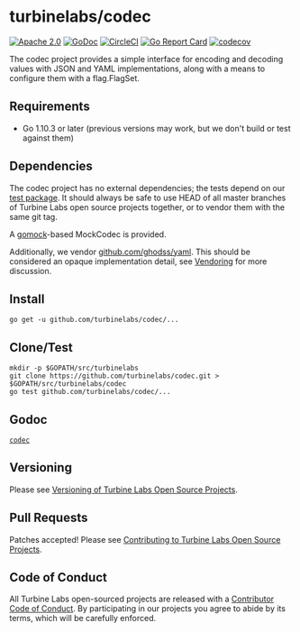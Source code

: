 
[//]: # ( Copyright 2018 Turbine Labs, Inc.                                   )
[//]: # ( you may not use this file except in compliance with the License.    )
[//]: # ( You may obtain a copy of the License at                             )
[//]: # (                                                                     )
[//]: # (     http://www.apache.org/licenses/LICENSE-2.0                      )
[//]: # (                                                                     )
[//]: # ( Unless required by applicable law or agreed to in writing, software )
[//]: # ( distributed under the License is distributed on an "AS IS" BASIS,   )
[//]: # ( WITHOUT WARRANTIES OR CONDITIONS OF ANY KIND, either express or     )
[//]: # ( implied. See the License for the specific language governing        )
[//]: # ( permissions and limitations under the License.                      )

# turbinelabs/codec

[![Apache 2.0](https://img.shields.io/badge/license-apache%202.0-blue.svg)](LICENSE)
[![GoDoc](https://godoc.org/github.com/turbinelabs/codec?status.svg)](https://godoc.org/github.com/turbinelabs/codec)
[![CircleCI](https://circleci.com/gh/turbinelabs/codec.svg?style=shield)](https://circleci.com/gh/turbinelabs/codec)
[![Go Report Card](https://goreportcard.com/badge/github.com/turbinelabs/codec)](https://goreportcard.com/report/github.com/turbinelabs/codec)
[![codecov](https://codecov.io/gh/turbinelabs/codec/branch/master/graph/badge.svg)](https://codecov.io/gh/turbinelabs/codec)

The codec project provides a simple interface for encoding and decoding values
with JSON and YAML implementations, along with a means to configure them
with a flag.FlagSet.

## Requirements

- Go 1.10.3 or later (previous versions may work, but we don't build or test against them)

## Dependencies

The codec project has no external dependencies; the tests depend on our
[test package](https://github.com/turbinelabs/test).
It should always be safe to use HEAD of all master branches of Turbine Labs
open source projects together, or to vendor them with the same git tag.

A [gomock](https://github.com/golang/mock)-based MockCodec is provided.

Additionally, we vendor
[github.com/ghodss/yaml](https://github.com/ghodss/yaml). This should be
considered an opaque implementation detail, see
[Vendoring](http://github.com/turbinelabs/developer/blob/master/README.md#vendoring)
for more discussion.

## Install

```
go get -u github.com/turbinelabs/codec/...
```

## Clone/Test

```
mkdir -p $GOPATH/src/turbinelabs
git clone https://github.com/turbinelabs/codec.git > $GOPATH/src/turbinelabs/codec
go test github.com/turbinelabs/codec/...
```

## Godoc

[`codec`](https://godoc.org/github.com/turbinelabs/codec)

## Versioning

Please see [Versioning of Turbine Labs Open Source Projects](http://github.com/turbinelabs/developer/blob/master/README.md#versioning).

## Pull Requests

Patches accepted! Please see [Contributing to Turbine Labs Open Source Projects](http://github.com/turbinelabs/developer/blob/master/README.md#contributing).

## Code of Conduct

All Turbine Labs open-sourced projects are released with a
[Contributor Code of Conduct](CODE_OF_CONDUCT.md). By participating in our
projects you agree to abide by its terms, which will be carefully enforced.
